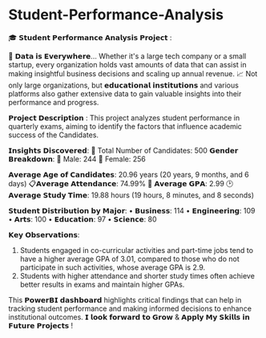 # Student-Performance-Analysis
🎓 𝗦𝘁𝘂𝗱𝗲𝗻𝘁 𝗣𝗲𝗿𝗳𝗼𝗿𝗺𝗮𝗻𝗰𝗲 𝗔𝗻𝗮𝗹𝘆𝘀𝗶𝘀 𝗣𝗿𝗼𝗷𝗲𝗰𝘁 :

📍 𝗗𝗮𝘁𝗮 𝗶𝘀 𝗘𝘃𝗲𝗿𝘆𝘄𝗵𝗲𝗿𝗲...
Whether it's a large tech company or a small startup, every organization holds vast amounts of data that can assist in making insightful business decisions and scaling up annual revenue. 📈
Not only large organizations, but 𝗲𝗱𝘂𝗰𝗮𝘁𝗶𝗼𝗻𝗮𝗹 𝗶𝗻𝘀𝘁𝗶𝘁𝘂𝘁𝗶𝗼𝗻𝘀 and various platforms also gather extensive data to gain valuable insights into their performance and progress.



𝗣𝗿𝗼𝗷𝗲𝗰𝘁 𝗗𝗲𝘀𝗰𝗿𝗶𝗽𝘁𝗶𝗼𝗻 :
This project analyzes student performance in quarterly exams, aiming to identify the factors that influence academic success of the Candidates.



𝗜𝗻𝘀𝗶𝗴𝗵𝘁𝘀 𝗗𝗶𝘀𝗰𝗼𝘃𝗲𝗿𝗲𝗱:
🔢 Total Number of Candidates: 500
𝗚𝗲𝗻𝗱𝗲𝗿 𝗕𝗿𝗲𝗮𝗸𝗱𝗼𝘄𝗻:
👦 Male: 244
👧 Female: 256

𝗔𝘃𝗲𝗿𝗮𝗴𝗲 𝗔𝗴𝗲 𝗼𝗳 𝗖𝗮𝗻𝗱𝗶𝗱𝗮𝘁𝗲𝘀: 20.96 years (20 years, 9 months, and 6 days)
📋𝗔𝘃𝗲𝗿𝗮𝗴𝗲 𝗔𝘁𝘁𝗲𝗻𝗱𝗮𝗻𝗰𝗲: 74.99%
🔸 𝗔𝘃𝗲𝗿𝗮𝗴𝗲 𝗚𝗣𝗔: 2.99
🕑 𝗔𝘃𝗲𝗿𝗮𝗴𝗲 𝗦𝘁𝘂𝗱𝘆 𝗧𝗶𝗺𝗲: 19.88 hours (19 hours, 8 minutes, and 8 seconds)



𝗦𝘁𝘂𝗱𝗲𝗻𝘁 𝗗𝗶𝘀𝘁𝗿𝗶𝗯𝘂𝘁𝗶𝗼𝗻 𝗯𝘆 𝗠𝗮𝗷𝗼𝗿:
• 𝗕𝘂𝘀𝗶𝗻𝗲𝘀𝘀: 114
• 𝗘𝗻𝗴𝗶𝗻𝗲𝗲𝗿𝗶𝗻𝗴: 109
• 𝗔𝗿𝘁𝘀: 100
• 𝗘𝗱𝘂𝗰𝗮𝘁𝗶𝗼𝗻: 97
• 𝗦𝗰𝗶𝗲𝗻𝗰𝗲: 80

𝗞𝗲𝘆 𝗢𝗯𝘀𝗲𝗿𝘃𝗮𝘁𝗶𝗼𝗻𝘀:

1. Students engaged in co-curricular activities and part-time jobs tend to have a higher average GPA of 3.01, compared to those who do not participate in such activities, whose average GPA is 2.9.
2. Students with higher attendance and shorter study times often achieve better results in exams and maintain higher GPAs.


This 𝗣𝗼𝘄𝗲𝗿𝗕𝗜 𝗱𝗮𝘀𝗵𝗯𝗼𝗮𝗿𝗱 highlights critical findings that can help in tracking student performance and making informed decisions to enhance institutional outcomes.
𝗜 𝗹𝗼𝗼𝗸 𝗳𝗼𝗿𝘄𝗮𝗿𝗱 𝘁𝗼 𝗚𝗿𝗼𝘄 & 𝗔𝗽𝗽𝗹𝘆 𝗠𝘆 𝗦𝗸𝗶𝗹𝗹𝘀 𝗶𝗻 𝗙𝘂𝘁𝘂𝗿𝗲 𝗣𝗿𝗼𝗷𝗲𝗰𝘁𝘀 !
